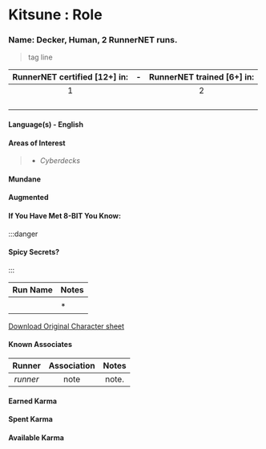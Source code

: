 # Kitsune : Role

### Name: Decker, Human, 2 RunnerNET runs.


> tag line


| RunnerNET certified [12+] in:|-| RunnerNET trained [6+] in:|
| :-: |:-: |:-:|
| 1||2 |
| ||  |
| || |
| ||| 
| |  

#### Language(s) - English
#### Areas of Interest
> - *Cyberdecks*

#### Mundane 
> 

#### Augmented 
> 

#### If You Have Met 8-BIT You Know:

:::danger
#### Spicy Secrets?
:::

| Run Name| Notes|
| ----------- | ----------- |
| | 
| | *|

[Download Original Character sheet](./assets/Kitsune.pdf)

#### Known Associates
| Runner|Association| Notes|
| :-: |:-: |:-:|
| *runner*|note| note. |

#### Earned Karma 

#### Spent Karma

#### Available Karma 
